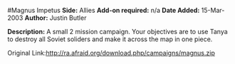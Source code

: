 #Magnus Impetus
**Side:** Allies
**Add-on required:** n/a
**Date Added:** 15-Mar-2003
**Author:** Justin Butler

**Description:** A small 2 mission campaign. Your objectives are to use Tanya to destroy all Soviet soliders and make it across the map in one piece.

Original Link:http://ra.afraid.org/download.php/campaigns/magnus.zip
